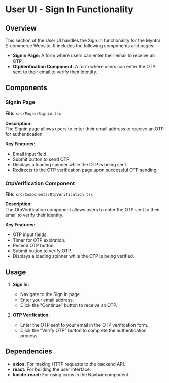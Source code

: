 # User UI - Sign In Functionality

## Overview

This section of the User UI handles the Sign In functionality for the Myntra E-commerce Website. It includes the following components and pages:

- **Signin Page:** A form where users can enter their email to receive an OTP.
- **OtpVerification Component:** A form where users can enter the OTP sent to their email to verify their identity.

## Components

### Signin Page

**File:** `src/Pages/Signin.tsx`

**Description:**  
The Signin page allows users to enter their email address to receive an OTP for authentication.

**Key Features:**
- Email input field.
- Submit button to send OTP.
- Displays a loading spinner while the OTP is being sent.
- Redirects to the OTP verification page upon successful OTP sending.

### OtpVerification Component

**File:** `src/Components/OtpVerification.tsx`

**Description:**  
The OtpVerification component allows users to enter the OTP sent to their email to verify their identity.

**Key Features:**
- OTP input fields.
- Timer for OTP expiration.
- Resend OTP button.
- Submit button to verify OTP.
- Displays a loading spinner while the OTP is being verified.

## Usage

1. **Sign In:**
   - Navigate to the Sign In page.
   - Enter your email address.
   - Click the "Continue" button to receive an OTP.

2. **OTP Verification:**
   - Enter the OTP sent to your email in the OTP verification form.
   - Click the "Verify OTP" button to complete the authentication process.

## Dependencies

- **axios:** For making HTTP requests to the backend API.
- **react:** For building the user interface.
- **lucide-react:** For using icons in the Navbar component.

